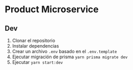 # Product Microservice

## Dev

1. Clonar el repositorio
2. Instalar dependencias
3. Crear un archivo `.env` basado en el `.env.template`
4. Ejecutar migración de prisma `yarn prisma migrate dev`
5. Ejecutar `yarn start:dev`
